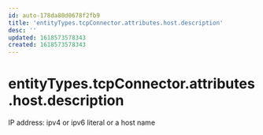 ```yaml
---
id: auto-178da80d0678f2fb9
title: 'entityTypes.tcpConnector.attributes.host.description'
desc: ''
updated: 1618573578343
created: 1618573578343
---
```

# entityTypes.tcpConnector.attributes.host.description

IP address: ipv4 or ipv6 literal or a host name